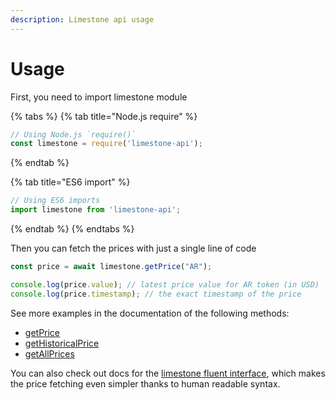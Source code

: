 ```yaml
---
description: Limestone api usage
---
```


# Usage

First, you need to import limestone module

{% tabs %}
{% tab title="Node.js require" %}
```javascript
// Using Node.js `require()`
const limestone = require('limestone-api');
```
{% endtab %}

{% tab title="ES6 import" %}
```javascript
// Using ES6 imports
import limestone from 'limestone-api';
```
{% endtab %}
{% endtabs %}

Then you can fetch the prices with just a single line of code

```javascript
const price = await limestone.getPrice("AR");

console.log(price.value); // latest price value for AR token (in USD)
console.log(price.timestamp); // the exact timestamp of the price
```

See more examples in the documentation of the following methods:

* [getPrice](https://docs.limestone.finance/methods/getprice)
* [getHistoricalPrice](https://docs.limestone.finance/methods/gethistoricalprice)
* [getAllPrices](https://docs.limestone.finance/methods/getallprices)

You can also check out docs for the [limestone fluent interface](https://docs.limestone.finance/fluent-interface/build-a-query), which makes the price fetching even simpler thanks to human readable syntax.

